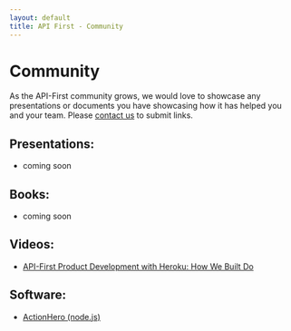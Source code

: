 ```yaml
---
layout: default
title: API First - Community
---
```


# Community

As the API-First community grows, we would love to showcase any presentations or documents you have showcasing how it has helped you and your team.  Please [contact us](/pages/contact.html) to submit links.

## Presentations:

- coming soon

## Books:

- coming soon

## Videos:

- [API-First Product Development with Heroku: How We Built Do](https://www.youtube.com/watch?feature=player_embedded&v=YJoCQSu2PlQ#!)

## Software:

- [ActionHero (node.js)](http://actionherojs.com)